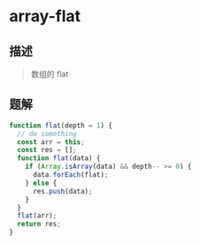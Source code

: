 # array-flat

## 描述

> 数组的 flat

## 题解

```javascript
function flat(depth = 1) {
  // do something
  const arr = this;
  const res = [];
  function flat(data) {
    if (Array.isArray(data) && depth-- >= 0) {
      data.forEach(flat);
    } else {
      res.push(data);
    }
  }
  flat(arr);
  return res;
}
```
